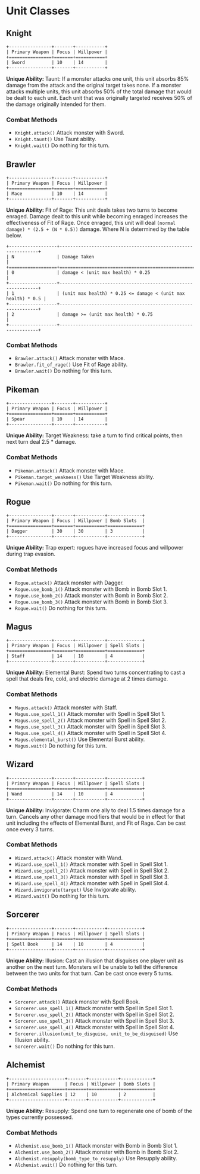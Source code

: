 # Unit Classes

## Knight

```eval_rst
+----------------+-------+-----------+
| Primary Weapon | Focus | Willpower |
+================+=======+===========+
| Sword          | 10    | 14        |
+----------------+-------+-----------+
```

**Unique Ability:** Taunt: If a monster attacks one unit, this unit absorbs 85% damage from the attack and the original target takes none. If a monster attacks multiple units, this unit absorbs 50% of the total damage that would be dealt to each unit. Each unit that was originally targeted receives 50% of the damage originally intended for them.

### Combat Methods
- ```Knight.attack()``` Attack monster with Sword.
- ```Knight.taunt()``` Use Taunt ability.
- ```Knight.wait()``` Do nothing for this turn.

## Brawler

```eval_rst
+----------------+-------+-----------+
| Primary Weapon | Focus | Willpower |
+================+=======+===========+
| Mace           | 10    | 14        |
+----------------+-------+-----------+
```

**Unique Ability:** Fit of Rage: This unit deals takes two turns to become enraged. Damage dealt to this unit while becoming enraged increases the effectiveness of Fit of Rage. Once enraged, this unit will deal ```(normal damage) * (2.5 + (N * 0.5))``` damage. Where N is determined by the table below.


```eval_rst
+------------------+--------------------------------------------------------------+
| N                | Damage Taken                                                 |
+==================+==============================================================+
| 0                | damage < (unit max health) * 0.25                            |
+------------------+--------------------------------------------------------------+
| 1                | (unit max health) * 0.25 <= damage < (unit max health) * 0.5 |
+------------------+--------------------------------------------------------------+
| 2                | damage >= (unit max health) * 0.75                           |
+------------------+--------------------------------------------------------------+
```

### Combat Methods
- ```Brawler.attack()``` Attack monster with Mace.
- ```Brawler.fit_of_rage()``` Use Fit of Rage ability.
- ```Brawler.wait()``` Do nothing for this turn.

## Pikeman

```eval_rst
+----------------+-------+-----------+
| Primary Weapon | Focus | Willpower |
+================+=======+===========+
| Spear          | 10    | 14        |
+----------------+-------+-----------+
```

**Unique Ability:** Target Weakness: take a turn to find critical points, then next turn deal 2.5 * damage.

### Combat Methods
- ```Pikeman.attack()``` Attack monster with Mace.
- ```Pikeman.target_weakness()``` Use Target Weakness ability.
- ```Pikeman.wait()``` Do nothing for this turn.

## Rogue

```eval_rst
+----------------+-------+-----------+-------------+
| Primary Weapon | Focus | Willpower | Bomb Slots  |
+================+=======+===========+=============+
| Dagger         | 30    | 30        | 3           |
+----------------+-------+-----------+-------------+
```

**Unique Ability:** Trap expert: rogues have increased focus and willpower during trap evasion.

### Combat Methods
- ```Rogue.attack()``` Attack monster with Dagger.
- ```Rogue.use_bomb_1()``` Attack monster with Bomb in Bomb Slot 1.
- ```Rogue.use_bomb_2()``` Attack monster with Bomb in Bomb Slot 2.
- ```Rogue.use_bomb_3()``` Attack monster with Bomb in Bomb Slot 3.
- ```Rogue.wait()``` Do nothing for this turn.


## Magus


```eval_rst
+----------------+-------+-----------+-------------+
| Primary Weapon | Focus | Willpower | Spell Slots |
+================+=======+===========+=============+
| Staff          | 14    | 10        | 4           |
+----------------+-------+-----------+-------------+
```

**Unique Ability:** Elemental Burst: Spend two turns concentrating to cast a spell that deals fire, cold, and electric damage at 2 times damage.

### Combat Methods
- ```Magus.attack()``` Attack monster with Staff.
- ```Magus.use_spell_1()``` Attack monster with Spell in Spell Slot 1.
- ```Magus.use_spell_2()``` Attack monster with Spell in Spell Slot 2.
- ```Magus.use_spell_3()``` Attack monster with Spell in Spell Slot 3.
- ```Magus.use_spell_4()``` Attack monster with Spell in Spell Slot 4.
- ```Magus.elemental_burst()``` Use Elemental Burst ability.
- ```Magus.wait()``` Do nothing for this turn.

## Wizard

```eval_rst
+----------------+-------+-----------+-------------+
| Primary Weapon | Focus | Willpower | Spell Slots |
+================+=======+===========+=============+
| Wand           | 14    | 10        | 4           |
+----------------+-------+-----------+-------------+

```

**Unique Ability:** Invigorate: Charm one ally to deal 1.5 times damage for a turn. Cancels any other damage modifiers that would be in effect for that unit including the effects of Elemental Burst, and Fit of Rage. Can be cast once every 3 turns.

### Combat Methods
- ```Wizard.attack()``` Attack monster with Wand.
- ```Wizard.use_spell_1()``` Attack monster with Spell in Spell Slot 1.
- ```Wizard.use_spell_2()``` Attack monster with Spell in Spell Slot 2.
- ```Wizard.use_spell_3()``` Attack monster with Spell in Spell Slot 3.
- ```Wizard.use_spell_4()``` Attack monster with Spell in Spell Slot 4.
- ```Wizard.invigorate(target)``` Use Invigorate ability.
- ```Wizard.wait()``` Do nothing for this turn.

## Sorcerer

```eval_rst
+----------------+-------+-----------+-------------+
| Primary Weapon | Focus | Willpower | Spell Slots |
+================+=======+===========+=============+
| Spell Book     | 14    | 10        | 4           |
+----------------+-------+-----------+-------------+
```

**Unique Ability:** Illusion: Cast an illusion that disguises one player unit as another on the next turn. Monsters will be unable to tell the difference between the two units for that turn. Can be cast once every 5 turns.

### Combat Methods
- ```Sorcerer.attack()``` Attack monster with Spell Book.
- ```Sorcerer.use_spell_1()``` Attack monster with Spell in Spell Slot 1.
- ```Sorcerer.use_spell_2()``` Attack monster with Spell in Spell Slot 2.
- ```Sorcerer.use_spell_3()``` Attack monster with Spell in Spell Slot 3.
- ```Sorcerer.use_spell_4()``` Attack monster with Spell in Spell Slot 4.
- ```Sorcerer.illusion(unit_to_disguise, unit_to_be_disguised)``` Use Illusion ability.
- ```Sorcerer.wait()``` Do nothing for this turn.

## Alchemist

```eval_rst
+---------------------+-------+-----------+------------+
| Primary Weapon      | Focus | Willpower | Bomb Slots |
+=====================+=======+===========+============+
| Alchemical Supplies | 12    | 10        | 2          |
+---------------------+-------+-----------+------------+
```

**Unique Ability:** Resupply: Spend one turn to regenerate one of bomb of the types currently possessed.

### Combat Methods
- ```Alchemist.use_bomb_1()``` Attack monster with Bomb in Bomb Slot 1.
- ```Alchemist.use_bomb_2()``` Attack monster with Bomb in Bomb Slot 2.
- ```Alchemist.resupply(bomb_type_to_resupply)``` Use Resupply ability.
- ```Alchemist.wait()``` Do nothing for this turn.




